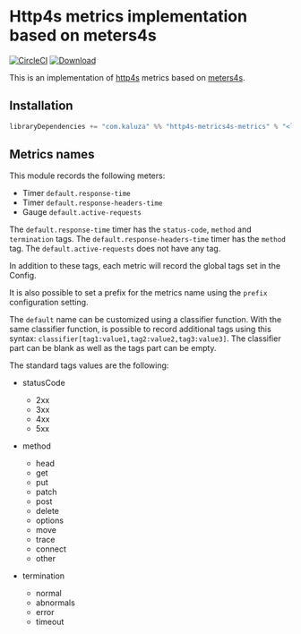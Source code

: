 # Http4s metrics implementation based on meters4s

[![CircleCI](https://circleci.com/gh/ovotech/http4s-micrometer-metrics/tree/master.svg?style=svg)](https://circleci.com/gh/ovotech/http4s-micrometer-metrics/tree/master)
[ ![Download](https://api.bintray.com/packages/ovotech/maven/http4s-micrometer-metrics/images/download.svg) ](https://bintray.com/ovotech/maven/http4s-micrometer-metrics/_latestVersion)


This is an implementation of [http4s](https://http4s.org/s) metrics based on [meters4s](https://github.com/ovotech/meters4s).

## Installation

```sbt
libraryDependencies += "com.kaluza" %% "http4s-metrics4s-metrics" % "<latestVersion>"
```

## Metrics names

This module records the following meters:

- Timer `default.response-time`
- Timer `default.response-headers-time`
- Gauge `default.active-requests`

The `default.response-time` timer has the `status-code`, `method` and `termination` tags.
The `default.response-headers-time` timer has the `method` tag.
The `default.active-requests` does not have any tag.

In addition to these tags, each metric will record the global tags set in the Config.

It is also possible to set a prefix for the metrics name using the `prefix` configuration setting.

The `default` name can be customized using a classifier function. With the same classifier function, is possible to record additional tags using this syntax: `classifier[tag1:value1,tag2:value2,tag3:value3]`. The classifier part can be blank as well as the tags part can be empty.

The standard tags values are the following:

- statusCode
  - 2xx
  - 3xx
  - 4xx
  - 5xx

- method
  - head
  - get
  - put
  - patch
  - post
  - delete
  - options
  - move
  - trace
  - connect  
  - other

- termination
  - normal
  - abnormals
  - error
  - timeout

